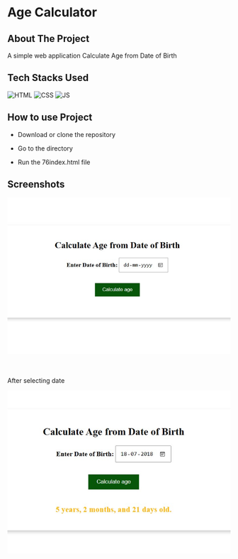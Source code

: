 # Age Calculator

## About The Project

A simple web application Calculate Age from Date of Birth

## Tech Stacks Used


![HTML](https://img.shields.io/badge/html5%20-%23E34F26.svg?&style=for-the-badge&logo=html5&logoColor=white)
![CSS](https://img.shields.io/badge/css3%20-%231572B6.svg?&style=for-the-badge&logo=css3&logoColor=white)
![JS](https://img.shields.io/badge/javascript%20-%23323330.svg?&style=for-the-badge&logo=javascript&logoColor=%23F7DF1E)



## How to use Project


- Download or clone the repository

- Go to the directory
- Run the 76index.html file


## Screenshots

<img src="./Screenshots/1.jpg" />

<br><br>
After selecting date

<img src="./Screenshots/2.jpg" />


